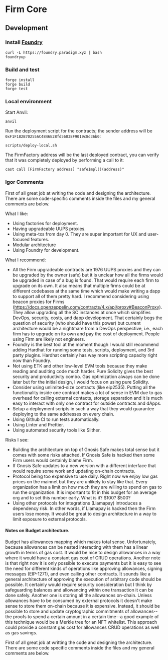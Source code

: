 # Firm Core

## Development

### Install [Foundry](https://github.com/gakonst/foundry#installation)

```
curl -L https://foundry.paradigm.xyz | bash
foundryup
```

### Build and test
```
forge install
forge build
forge test
```

### Local environment

Start Anvil:
```
anvil
```

Run the deployment script for the contracts; the sender address will be `0xF1F182B70255AC4846E28fd56038F9019c8d36b0`:
```
scripts/deploy-local.sh
```

The FirmFactory address will be the last deployed contract, you can verify that it
was completely deployed by performing a call to it:
```
cast call [FirmFactory address] "safeImpl()(address)"
```


### Igor Comments

First of all great job at writing the code and designing the architecture.
There are some code-specific comments inside the files and my general comments are
below.

What I like:
* Using factories for deployment.
* Having upgradeable UUPS proxies.
* Using meta-txs from day 0. They are super important for UX and user-focused features.
* Modular architecture
* Using Foundry for development.

What I recommend:
* All the Firm upgradeable contracts are 1976 UUPS proxies and they can be
  upgraded by the owner (safe) but it is unclear how all the firms would be upgraded
  in case of a bug is found. That would require each firm to upgrade on its own.
  It also means that multiple firms could be at different codebases at the same
  time which would make writing a dapp to support all of them pretty hard. I
  recommend considering using beacon proxies for Firms
  (https://docs.openzeppelin.com/contracts/4.x/api/proxy#BeaconProxy). They
  allow upgrading all the SC instances at once which simplifies DevOps,
  security, costs, and dapp development. That certainly begs the question of
  security (who should have this power) but current architecture would be a nightmare
  from a DevOps perspective, i.e., each firm has to upgrade on its own and pay
  the cost of deployment. People using Firm are likely not engineers.
* Foundry is the best tool at the moment though I would still recommend
  adding Hardhat for running some tests, scripts, deployment, and 3rd party
  plugins. Hardhat certainly has way more scripting capacity right now than
  Foundry.
* Not using ETK and other low-level EVM tools because they make reading and
  auditing code much harder. Pure Solidity gives the best security and
  productivity combo. Gas optimization always can be done later but for the initial
  design, I would focus on using pure Solidity.
* Consider using unlimited-size contracts (like eip2535). Putting all the
  functionality inside one contract makes a lot of sense in EVM due to gas
  overhead for calling external contacts, storage separation and it is much easy
  to interact with only one contract for outside contracts and dApps.
* Setup a deployment scripts in such a way that they would guarantee deploying to
  the same addresses on every chain.
* Using Github CI to run tests automatically.
* Using Linter and Prettier.
* Using automated security tools like Slither.


Risks I see:
* Building the architecture on top of Gnosis Safe makes total sense but it comes with
  some risks attached. If Gnosis Safe is hacked then some Firm users would
  certainly blame Firm.
* If Gnosis Safe updates to a new version with a different interface that would
  require some work and updating on-chain contracts.
* Protocol being too expensive to use daily. Right now we enjoy low
  gas prices on the mainnet but they are unlikely to stay like that. Every organization
  has a limit on how much they are willing to spend on gas to run the
  organization. It is important to fit in this budget for an average org and to
  set this number early. What is it? $100? $500?
* Using other protocols for integrations (Llamapay) introduces a dependency risk.
  In other words, if Llamapay is hacked then the Firm users lose money. It would be great to
  design architecture in a way to limit exposure to external protocols.

#### Notes on Budget architecture.

Budget has allowances mapping which makes total sense. Unfortunately, because allowances can be nested interacting with them has a linear growth in
terms of gas cost. It would be nice to design allowances in a way where it would
have a constant gas cost of CRUD operations. Another note is that right now it
is only possible to execute payments but it is easy to see the need for
different kinds of operations like approving allowances, signing messages
(EIP-1271), and even calling other contracts. It sounds like a general
architecture of approving the execution of arbitrary code should be possible. It
certainly would require security consideration but I think by safeguarding
balances and allowancing within one transaction it can be done safely.
Another one is storing all the allowances on-chain. Unless allowances have to
be consumed by external protocols it doesn't make sense to store them on-chain
because it is expensive. Instead, it should be possible to store and update 
cryptographic commitments of allowances--the proofs to spend a certain amount in a
certain time--a good example of this technique would be a Merkle tree for an NFT
whitelist. This approach could provide a constant gas cost for allowances CRUD
operations as well as gas savings.

First of all great job at writting the code and designing the architecture.
There are some code specific comments inside the files and my general comments are
below.

